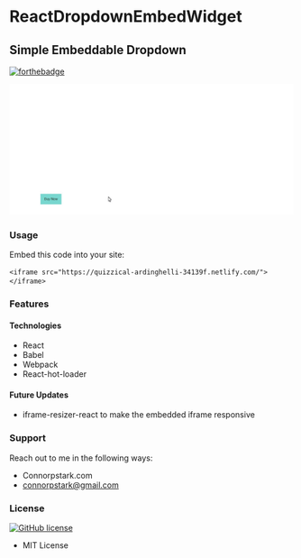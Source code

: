 # ReactDropdownEmbedWidget
## Simple Embeddable Dropdown

[![forthebadge](https://forthebadge.com/images/badges/made-with-crayons.svg)](https://forthebadge.com)

![Alt Text](/media/EmbbededDropdownWidget.gif?raw=true)

### Usage

Embed this code into your site: 

```
<iframe src="https://quizzical-ardinghelli-34139f.netlify.com/"></iframe>
```
### Features
#### Technologies
* React
* Babel
* Webpack
* React-hot-loader

#### Future Updates
* iframe-resizer-react to make the embedded iframe responsive

### Support

Reach out to me in the following ways:
* Connorpstark.com
* connorpstark@gmail.com

### License
[![GitHub license](https://img.shields.io/github/license/Naereen/StrapDown.js.svg)](https://github.com/Naereen/StrapDown.js/blob/master/LICENSE)
* MIT License
